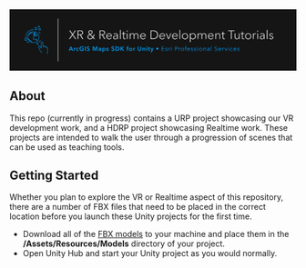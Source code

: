 <!-- README GUIDELINES START

Welcome to your InnerSource project's README! 👋

Throughout this file, there will be guidance (marked with comment tags for easy removal) + boilerplate language to get you started quickly. Consistency across project READMEs will help our InnerSource community grow faster – but please feel free to modify this file as much as you need.

The first thing in this template is a banner, which should contain an image, tagline, and any badges you'd like to include with your project. 
  - The image is sourced from `documentation/github-banner.png` so you can easily replace that image with one of your own.
  - If you're unsure what badges are, check out https://shields.io/
  - Here are some nice README banner sections to check out: https://github.com/EsriPS/experience-builder-samples, https://github.com/EsriPS/arcgis-assistant

README GUIDELINES END -->

<div align="center">
  <a href="#">
    <img src="./documentation/github-banner.png" alt="Project Title" title="Project Title" />
  </a>
</div>

<!-- CONTENTS GUIDELINES START

This section is a simple table of contents to help users navigate your README. GitHub automatically turns your markdown headers into kebab-cased anchor tags, so linking is really simple.

CONTENTS GUIDELINES END -->

<!-- ABOUT SECTION GUIDELINES START

This should contain a brief (1-3 sentences) description of the mission of your project. The goal is to state what you are planning to work on and help both intended users as well as external contributors understand roughly which types of features will be included in this project.

ABOUT SECTION GUIDELINES END -->
  
## About

This repo (currently in progress) contains a URP project showcasing our VR development work, and a HDRP project showcasing Realtime work. These projects are intended to walk the user through a progression of scenes that can be used as teaching tools.

## Getting Started

Whether you plan to explore the VR or Realtime aspect of this repository, there are a number of FBX files that need to be placed in the correct location before you launch these Unity projects for the first time.

* Download all of the [FBX models](https://esriis-my.sharepoint.com/:f:/g/personal/jeff8977_esri_com/EvcKTCBgCF5Hjgr4PSjLeUMBTGd7wtKgntu3n3o2qE_WOQ?e=R1IkZR) to your machine and place them in the **/Assets/Resources/Models** directory of your project. 
* Open Unity Hub and start your Unity project as you would normally. 

<!-- GETTING STARTED SECTION GUIDELINES START

This section should contain brief documentation written for first time users on how to get started using the project. If you have more detailed documentation, you should keep this section but just link users to your docs.

GETTING STARTED SECTION GUIDELINES END -->



<!-- ADDITIONAL GUIDELINES START

You made it to the end 🎉!

Plenty of projects will find it useful to add more to the README than this template includes, so feel free to add more (don't forget to add them to your TOC!). You can also make use of GitHub's Wiki feature if you need a more in-depth, structured option.

If you have any questions, please feel free to reach out in MS Teams – the PS Developers team is a good start, or PS Tech and Delivery > EsriPS GitHub if you have GitHub-specific questions. Feel free to tag Josh Peterson or Gavin Rehkemper in any case.

ADDITIONAL GUIDELINES END -->
